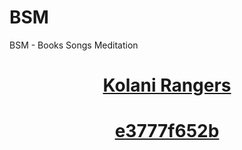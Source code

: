 # BSM
BSM - Books Songs Meditation

<h1 align="center"> <ins>Kolani Rangers</ins> </h1>
<h1 align="center"> <ins>e3777f652b</ins> </h1>
